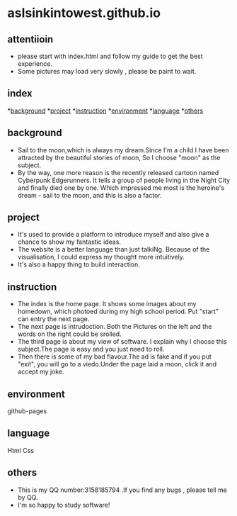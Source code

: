 # asIsinkintowest.github.io

## attentiioin
* please start with index.html and follow my guide to get the best experience.
* Some pictures may load very slowly , please be paint to wait.

## index

*[background](#background)
*[project](#project)
*[instruction](#instruction)
*[environment](#environment)
*[language](#language)
*[others](#others)
<a name="background"></a>

## background

* Sail to the moon,which is always my dream.Since I'm a child I have been attracted by the beautiful stories of moon, So I choose "moon" as the subject.
* By the way, one more reason is the recently released cartoon named Cyberpunk Edgerunners. It tells a group of people living in the Night City and finally died one by one. Which impressed me most is the heroine's dream - sail to the moon, and this is also a factor.
  <a name="project"></a>

## project

* It's used to provide a platform to introduce myself and also give a chance to show my fantastic ideas.
* The website is a better language than just talkiNg. Because of the visualisation, I could express my thought more intuitively.
* It's also a happy thing to build interaction.
  <a name="instruction"></a>

## instruction

* The index is the home page. It shows some images about my homedown, which photoed during my high school period. Put "start" can entry the next page.
* The next page is intrudoction. Both the Pictures on the left and the words on the right could be srolled.
* The third page is about my view of software. I explain why I choose this subject.The page is easy and you just need to roll.
* Then there is some of my bad flavour.The ad is fake and if you put "exit", you will go to a viedo.Under the page laid a moon, click it and accept my joke.
  <a name="others"></a>

## environment
github-pages

## language
Html
Css

## others

*  This is my QQ number:3158185794 .If you find any bugs , please tell me by QQ.
*  I'm so happy to study software!
